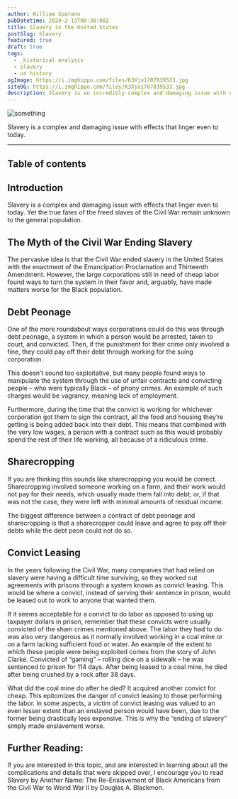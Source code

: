 ```yaml
---
author: William Sparano
pubDatetime: 2024-2-13T08:30:00Z
title: Slavery in the United States
postSlug: Slavery
featured: true
draft: true
tags:
  - _historical analysis
  - slavery
  - us history
ogImage: https://i.imghippo.com/files/K3Xjo1707839533.jpg
siteOG: https://i.imghippo.com/files/K3Xjo1707839533.jpg
description: Slavery is an incredibly complex and damaging issue with effects that linger even today.
---
```


<img src="https://i.imghippo.com/files/K3Xjo1707839533.jpg" alt="something">

Slavery is a complex and damaging issue with effects that linger even to today.

---

## Table of contents

## Introduction

Slavery is a complex and damaging issue with effects that linger even to today. Yet the true fates of the freed slaves of the Civil War remain unknown to the general population.

## The Myth of the Civil War Ending Slavery

The pervasive idea is that the Civil War ended slavery in the United States with the enactment of the Emancipation Proclamation and Thirteenth Amendment. However, the large corporations still in need of cheap labor found ways to turn the system in their favor and, arguably, have made matters worse for the Black population.

## Debt Peonage

One of the more roundabout ways corporations could do this was through debt peonage, a system in which a person would be arrested, taken to court, and convicted. Then, if the punishment for their crime only involved a fine, they could pay off their debt through working for the suing corporation.

This doesn’t sound too exploitative, but many people found ways to manipulate the system through the use of unfair contracts and convicting people – who were typically Black – of phony crimes. An example of such charges would be vagrancy, meaning lack of employment.

Furthermore, during the time that the convict is working for whichever corporation got them to sign the contract, all the food and housing they’re getting is being added back into their debt. This means that combined with the very low wages, a person with a contract such as this would probably spend the rest of their life working, all because of a ridiculous crime.

## Sharecropping

If you are thinking this sounds like sharecropping you would be correct. Sharecropping involved someone working on a farm, and their work would not pay for their needs, which usually made them fall into debt; or, if that was not the case, they were left with minimal amounts of residual income.

The biggest difference between a contract of debt peonage and sharecropping is that a sharecropper could leave and agree to pay off their debts while the debt peon could not do so.

## Convict Leasing

In the years following the Civil War, many companies that had relied on slavery were having a difficult time surviving, so they worked out agreements with prisons through a system known as convict leasing. This would be where a convict, instead of serving their sentence in prison, would be leased out to work to anyone that wanted them.

If it seems acceptable for a convict to do labor as opposed to using up taxpayer dollars in prison, remember that these convicts were usually convicted of the sham crimes mentioned above. The labor they had to do was also very dangerous as it normally involved working in a coal mine or on a farm lacking sufficient food or water. An example of the extent to which these people were being exploited comes from the story of John Clarke. Convicted of “gaming” – rolling dice on a sidewalk – he was sentenced to prison for 114 days. After being leased to a coal mine, he died after being crushed by a rock after 38 days.

What did the coal mine do after he died? It acquired another convict for cheap. This epitomizes the danger of convict leasing to those performing the labor. In some aspects, a victim of convict leasing was valued to an even lesser extent than an enslaved person would have been, due to the former being drastically less expensive. This is why the “ending of slavery” simply made enslavement worse.

## Further Reading:

If you are interested in this topic, and are interested in learning about all the complications and details that were skipped over, I encourage you to read Slavery by Another Name: The Re-Enslavement of Black Americans from the Civil War to World War II by Douglas A. Blackmon.
